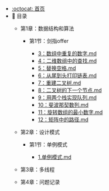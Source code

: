 - [:octocat: 首页](/README)
- :memo: 目录
   - 第1章：数据结构和算法
       - 第1节：剑指offer
       
           - [3：数组中重复的数字.md](/md/idea-plugin/3：数组中重复的数字.md)
           - [4：二维数组中的查找.md](/md/idea-plugin/4：二维数组中的查找.md)
           - [5：替换空格.md](/md/idea-plugin/5：替换空格.md)
           - [6：从尾到头打印链表.md](/md/idea-plugin/6：从尾到头打印链表.md)
           - [7：重建二叉树.md](/md/idea-plugin/7：重建二叉树.md)
           - [8：二叉树的下一个节点.md](/md/idea-plugin/8：二叉树的下一个节点.md)
           - [9：用两个栈实现队列.md](/md/idea-plugin/9：用两个栈实现队列.md)
           - [10：斐波那契数列.md](/md/idea-plugin/10：斐波那契数列.md)
           - [11：旋转数组的最小数字.md](/md/idea-plugin/11：旋转数组的最小数字.md)
           - [12：矩阵中的路径.md](/md/idea-plugin/12：矩阵中的路径.md)
   
   - 第2章：设计模式
       - 第1节：单例模式
       
           - [1.单例模式.md](/md/idea-plugin/1.单例模式.md)

   
   - 第3章：多线程
   
       
   
   - 第4章：问题记录
       
